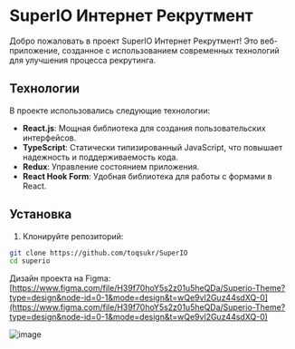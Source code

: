 # SuperIO Интернет Рекрутмент

Добро пожаловать в проект SuperIO Интернет Рекрутмент! Это веб-приложение, созданное с использованием современных технологий для улучшения процесса рекрутинга.

## Технологии

В проекте использовались следующие технологии:

- **React.js**: Мощная библиотека для создания пользовательских интерфейсов.
- **TypeScript**: Статически типизированный JavaScript, что повышает надежность и поддерживаемость кода.
- **Redux**: Управление состоянием приложения.
- **React Hook Form**: Удобная библиотека для работы с формами в React.

## Установка

1. Клонируйте репозиторий:

```bash
git clone https://github.com/toqsukr/SuperIO
cd superio
```

Дизайн проекта на Figma: [https://www.figma.com/file/H39f70hoY5s2z01u5heQDa/Superio-Theme?type=design&node-id=0-1&mode=design&t=wQe9vl2Guz44sdXQ-0](https://www.figma.com/file/H39f70hoY5s2z01u5heQDa/Superio-Theme?type=design&node-id=0-1&mode=design&t=wQe9vl2Guz44sdXQ-0)

![image](https://github.com/toqsukr/BankProject/assets/72607622/8cb12bed-4419-4c21-9866-e266176a346e)
